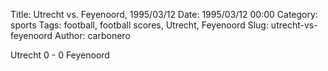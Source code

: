 Title: Utrecht vs. Feyenoord, 1995/03/12
Date: 1995/03/12 00:00
Category: sports
Tags: football, football scores, Utrecht, Feyenoord
Slug: utrecht-vs-feyenoord
Author: carbonero


Utrecht 0 - 0 Feyenoord
